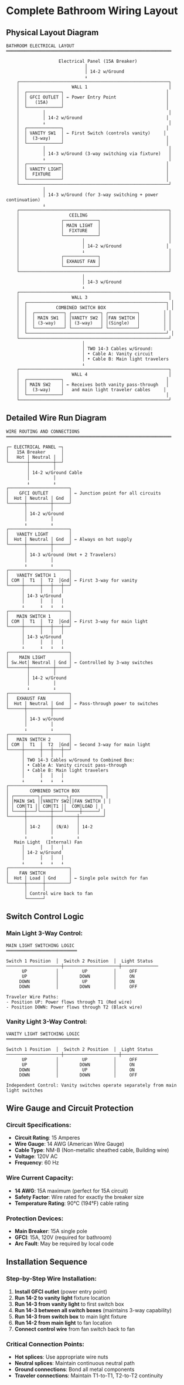 # Complete Bathroom Wiring Layout

## Physical Layout Diagram

```
BATHROOM ELECTRICAL LAYOUT
═══════════════════════════════════════════════════════════════

                    Electrical Panel (15A Breaker)
                              │
                              │ 14-2 w/Ground
                              ↓
    ┌─────────────────────────────────────────────────────────┐
    │                    WALL 1                               │
    │  ┌─────────────┐                                       │
    │  │ GFCI OUTLET │ ← Power Entry Point                   │
    │  │   (15A)     │                                       │
    │  └─────────────┘                                       │
    │         │                                               │
    │         │ 14-2 w/Ground                                │
    │         ↓                                               │
    │  ┌─────────────┐                                       │
    │  │ VANITY SW1  │ ← First Switch (controls vanity)     │
    │  │  (3-way)    │                                       │
    │  └─────────────┘                                       │
    │         │                                               │
    │         │ 14-3 w/Ground (3-way switching via fixture)   │
    │         ↓                                               │
    │  ┌─────────────┐                                       │
    │  │ VANITY LIGHT│                                       │
    │  │  FIXTURE    │                                       │
    │  └─────────────┘                                       │
    └─────────────────────────────────────────────────────────┘
              │
              │ 14-3 w/Ground (for 3-way switching + power continuation)
              ↓
    ┌─────────────────────────────────────────────────────────┐
    │                   CEILING                               │
    │                ┌─────────────┐                          │
    │                │ MAIN LIGHT  │                          │
    │                │  FIXTURE    │                          │
    │                └─────────────┘                          │
    │                        │                                │
    │                        │ 14-2 w/Ground                 │
    │                        ↓                                │
    │                ┌─────────────┐                          │
    │                │ EXHAUST FAN │                          │
    │                └─────────────┘                          │
    └─────────────────────────────────────────────────────────┘
                             │
                             │ 14-3 w/Ground
                             ↓
    ┌─────────────────────────────────────────────────────────┐
    │                    WALL 3                               │
    │  ┌─────────────────────────────────────────────────────┐ │
    │  │           COMBINED SWITCH BOX                       │ │
    │  │  ┌───────────┐ ┌───────────┐ ┌───────────┐         │ │
    │  │  │ MAIN SW1  │ │VANITY SW2 │ │FAN SWITCH │         │ │
    │  │  │ (3-way)   │ │ (3-way)   │ │(Single)   │         │ │
    │  │  └───────────┘ └───────────┘ └───────────┘         │ │
    │  └─────────────────────────────────────────────────────┘ │
    └─────────────────────────────────────────────────────────┘
                             │
                             │ TWO 14-3 Cables w/Ground:  
                             │ • Cable A: Vanity circuit
                             │ • Cable B: Main light travelers
                             ↓
    ┌─────────────────────────────────────────────────────────┐
    │                    WALL 4                               │
    │  ┌─────────────┐                                       │
    │  │ MAIN SW2    │ ← Receives both vanity pass-through   │
    │  │  (3-way)    │   and main light traveler cables     │
    │  └─────────────┘                                       │
    └─────────────────────────────────────────────────────────┘
```

## Detailed Wire Run Diagram

```
WIRE ROUTING AND CONNECTIONS
═══════════════════════════════════════════════════════════════

┌─ ELECTRICAL PANEL ─┐
│   15A Breaker      │
│   Hot │ Neutral │  │
└───────┼─────────┼──┘
        │         │
        │ 14-2 w/Ground Cable
        │         │
        ↓         ↓
┌───────────────────────┐
│    GFCI OUTLET        │ ← Junction point for all circuits
│  Hot │ Neutral │ Gnd  │
└──────┼─────────┼──────┘
       │         │
       │ 14-2 w/Ground
       │         │
       ↓         ↓
┌───────────────────────┐
│   VANITY LIGHT        │
│  Hot │ Neutral │ Gnd  │ ← Always on hot supply
└──────┼─────────┼──────┘
       │         │
       │ 14-3 w/Ground (Hot + 2 Travelers)
       │         │
       ↓         ↓
┌───────────────────────┐
│   VANITY SWITCH 1     │
│ COM │  T1  │  T2  │Gnd│ ← First 3-way for vanity
└─────┼──────┼───┼───┼──┘
      │      │   │   │
      │ 14-3 w/Ground
      │      │   │   │
      ↓      ↓   ↓   ↓
┌───────────────────────┐
│   MAIN SWITCH 1       │
│ COM │  T1  │  T2  │Gnd│ ← First 3-way for main light
└─────┼──────┼───┼───┼──┘
      │      │   │   │
      │ 14-3 w/Ground
      │      │   │   │
      ↓      ↓   ↓   ↓
┌───────────────────────┐
│    MAIN LIGHT         │
│ Sw.Hot│ Neutral │ Gnd │ ← Controlled by 3-way switches
└───────┼─────────┼─────┘
        │         │
        │ 14-2 w/Ground
        │         │
        ↓         ↓
┌───────────────────────┐
│   EXHAUST FAN         │
│  Hot │ Neutral │ Gnd  │ ← Pass-through power to switches
└──────┼─────────┼──────┘
       │         │
       │ 14-3 w/Ground
       │         │
       ↓         ↓
┌───────────────────────┐
│   MAIN SWITCH 2       │
│ COM │  T1  │  T2  │Gnd│ ← Second 3-way for main light
└─────┼──────┼───┼───┼──┘
      │      │   │   │
      │ TWO 14-3 Cables w/Ground to Combined Box:
      │ • Cable A: Vanity circuit pass-through  
      │ • Cable B: Main light travelers
      │      │   │   │
      ↓      ↓   ↓   ↓
┌─────────────────────────────────────┐
│        COMBINED SWITCH BOX          │
│ ┌─────────┐┌─────────┐┌───────────┐ │
│ │MAIN SW1 ││VANITY SW2││FAN SWITCH │ │
│ │ COM│T1 ││ COM│T1 ││  COM│LOAD │ │
│ └────┼───┘└────┼───┘└─────┼──────┘ │
└──────┼─────────┼─────────┼─────────┘
       │         │         │
       │ 14-2    │ (N/A)   │ 14-2
       │         │         │
       ↓         ↓         ↓
   Main Light  (Internal) Fan
      │      │   │   │
      │ 14-2 w/Ground
      │      │   │   │
      ↓      ↓   ↓   ↓
┌───────────────────────┐
│    FAN SWITCH         │
│  Hot │ Load │ Gnd     │ ← Single pole switch for fan
└──────┼──────┼─────────┘
       │      │
       │ Control wire back to fan
       └──────┘
```

## Switch Control Logic

### Main Light 3-Way Control:
```
MAIN LIGHT SWITCHING LOGIC
═══════════════════════════

Switch 1 Position  │  Switch 2 Position  │  Light Status
─────────────────────┼─────────────────────┼──────────────
      UP           │         UP          │     OFF
      UP           │        DOWN         │     ON
     DOWN          │         UP          │     ON
     DOWN          │        DOWN         │     OFF

Traveler Wire Paths:
- Position UP: Power flows through T1 (Red wire)
- Position DOWN: Power flows through T2 (Black wire)
```

### Vanity Light 3-Way Control:
```
VANITY LIGHT SWITCHING LOGIC
════════════════════════════

Switch 1 Position  │  Switch 2 Position  │  Light Status
─────────────────────┼─────────────────────┼──────────────
      UP           │         UP          │     OFF
      UP           │        DOWN         │     ON
     DOWN          │         UP          │     ON
     DOWN          │        DOWN         │     OFF

Independent Control: Vanity switches operate separately from main light switches
```

## Wire Gauge and Circuit Protection

### Circuit Specifications:
- **Circuit Rating**: 15 Amperes
- **Wire Gauge**: 14 AWG (American Wire Gauge)
- **Cable Type**: NM-B (Non-metallic sheathed cable, Building wire)
- **Voltage**: 120V AC
- **Frequency**: 60 Hz

### Wire Current Capacity:
- **14 AWG**: 15A maximum (perfect for 15A circuit)
- **Safety Factor**: Wire rated for exactly the breaker size
- **Temperature Rating**: 90°C (194°F) cable rating

### Protection Devices:
- **Main Breaker**: 15A single pole
- **GFCI**: 15A, 120V (required for bathroom)
- **Arc Fault**: May be required by local code

## Installation Sequence

### Step-by-Step Wire Installation:
1. **Install GFCI outlet** (power entry point)
2. **Run 14-2 to vanity light** fixture location
3. **Run 14-3 from vanity light** to first switch box
4. **Run 14-3 between all switch boxes** (maintains 3-way capability)
5. **Run 14-3 from switch box** to main light fixture
6. **Run 14-2 from main light** to fan location
7. **Connect control wire** from fan switch back to fan

### Critical Connection Points:
- **Hot splices**: Use appropriate wire nuts
- **Neutral splices**: Maintain continuous neutral path
- **Ground connections**: Bond all metal components
- **Traveler connections**: Maintain T1-to-T1, T2-to-T2 continuity
